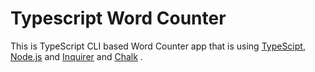 # Typescript Word Counter
This is TypeScript CLI based Word Counter app that is using [TypeScipt](https://www.typescriptlang.org/), [Node.js](https://nodejs.org/en/) and [Inquirer](https://www.npmjs.com/package/inquirer) and [Chalk](https://www.npmjs.com/package/chalk) .
